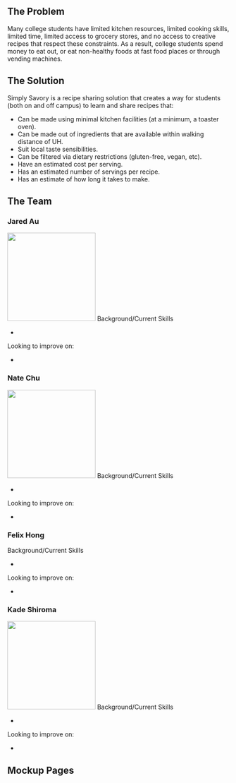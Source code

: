 ## The Problem 

Many college students have limited kitchen resources, limited cooking skills, limited time, limited access to grocery stores, and no access to creative recipes that respect these constraints. As a result, college students spend money to eat out, or eat non-healthy foods at fast food places or through vending machines.

## The Solution

Simply Savory is a recipe sharing solution that creates a way for students (both on and off campus) to learn and share recipes that:
<ul>
 <li>Can be made using minimal kitchen facilities (at a minimum, a toaster oven). </li>
 <li>Can be made out of ingredients that are available within walking distance of UH. </li>
 <li>Suit local taste sensibilities. </li>
 <li>Can be filtered via dietary restrictions (gluten-free, vegan, etc). </li>
 <li>Have an estimated cost per serving. </li>
 <li>Has an estimated number of servings per recipe. </li>
 <li>Has an estimate of how long it takes to make. </li>
 </ul>

## The Team
### Jared Au 
<img width="200" height="200" src="../images/jared.jpg">
Background/Current Skills
<ul>
 <li> </li>
</ul>
Looking to improve on:
<ul>
 <li> </li>
</ul>

### Nate Chu 
<img width="200" height="200" src="../images/nate_chu_profile.jpg">
Background/Current Skills
<ul>
 <li> </li>
</ul>
Looking to improve on:
<ul>
 <li> </li>
</ul>

### Felix Hong 
Background/Current Skills
<ul>
 <li> </li>
</ul>
Looking to improve on:
<ul>
 <li> </li>
</ul>

### Kade Shiroma 
<img width="200" height="200" src="../images/Kade-Shiroma.jpg">
Background/Current Skills
<ul>
 <li> </li>
</ul>
Looking to improve on:
<ul>
 <li> </li>
</ul>


## Mockup Pages
